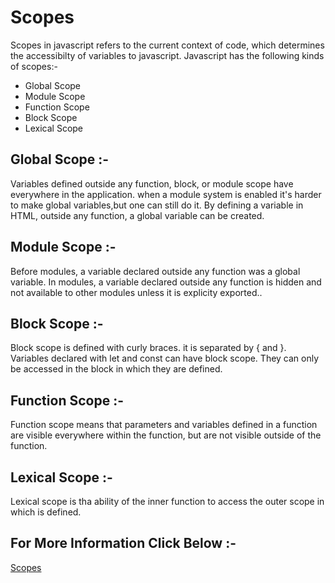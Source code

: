 # Scopes

Scopes in javascript refers to the current context of code, which determines the accessibilty of variables to javascript.
Javascript has the following kinds of scopes:-

* Global Scope
* Module Scope
* Function Scope
* Block Scope
* Lexical Scope

## Global Scope :-

Variables defined outside any function, block, or module scope have everywhere in the application. when a module system is enabled it's harder to make global variables,but one can still do it. By defining a variable in HTML, outside any function, a global variable can be created.

## Module Scope :-

Before modules, a variable declared outside any function was a global variable. In modules, a variable declared outside any function is hidden and not available to other modules unless it is explicity exported..

## Block Scope :-

Block scope is defined with curly braces. it is separated by { and }. Variables declared with let and const can have block scope. They can only be accessed in the block in which they are defined.

## Function Scope :-

Function scope means that parameters and variables defined in a function are visible everywhere within the function, but are not visible outside of the function.

## Lexical Scope :-

Lexical scope is tha ability of the inner function to access the outer scope in which is defined.

## For More Information Click Below :-

[Scopes](../js/5-Scope/)